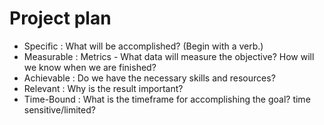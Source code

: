 Project plan
=======================================================================

- Specific   : What will be accomplished? (Begin with a verb.)
- Measurable : Metrics - What data will measure the objective? How will we know when we are finished?
- Achievable : Do we have the necessary skills and resources?
- Relevant   : Why is the result important?
- Time-Bound : What is the timeframe for accomplishing the goal? time sensitive/limited?


<!-- END -->
